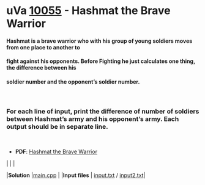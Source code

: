 # uVa [10055](https://onlinejudge.org/index.php?option=com_onlinejudge&Itemid=8&page=show_problem&problem=996) - Hashmat the Brave Warrior

#### Hashmat is a brave warrior who with his group of young soldiers moves from one place to another to
#### fight against his opponents. Before Fighting he just calculates one thing, the difference between his
#### soldier number and the opponent’s soldier number. 
<br>

### **For each line of input, print the difference of number of soldiers between Hashmat’s army and his opponent’s army. Each output should be in separate line.**
<br>



* **PDF**: [Hashmat the Brave Warrior](https://github.com/asaiahL9/4883-PT-Logan/blob/main/Assignments/P10055/p10055.pdf)

|      |  | 

|**Solution**  |[main.cpp](https://github.com/asaiahL9/4883-PT-Logan/blob/main/Assignments/P10055/main.cpp)             |
|**Input files**      |  [input.txt](https://github.com/asaiahL9/4883-PT-Logan/blob/main/Assignments/P10055/input.txt) / [input2.txt](https://github.com/asaiahL9/4883-PT-Logan/blob/main/Assignments/P10055/input2.txt)| 
